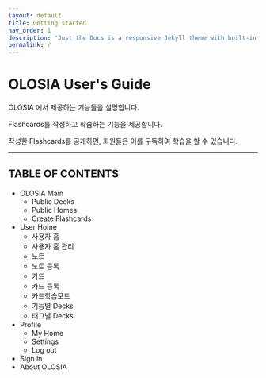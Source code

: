 ```yaml
---
layout: default
title: Getting started
nav_order: 1
description: "Just the Docs is a responsive Jekyll theme with built-in search that is easily customizable and hosted on GitHub Pages."
permalink: /
---
```


# OLOSIA User's Guide

OLOSIA 에서 제공하는 기능들을 설명합니다.

Flashcards를 작성하고 학습하는 기능을 제공합니다.

작성한 Flashcards를 공개하면, 회원들은 이를 구독하여 학습을 할 수 있습니다.

---

## TABLE OF CONTENTS

- OLOSIA Main
    - Public Decks
    - Public Homes
    - Create Flashcards
- User Home
    - 사용자 홈
    - 사용자 홈 관리
    - 노트
    - 노트 등록
    - 카드
    - 카드 등록
    - 카드학습모드
    - 기능별 Decks
    - 태그별 Decks
- Profile
    - My Home
    - Settings
    - Log out
- Sign in
- About OLOSIA
